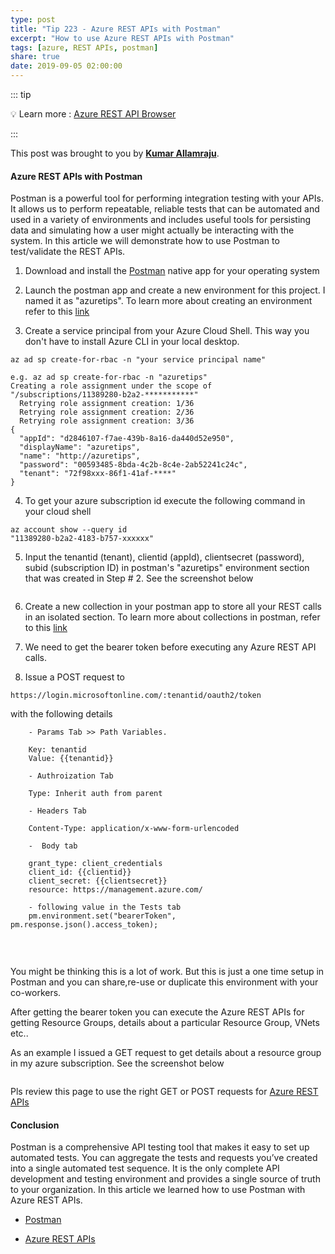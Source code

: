 ```yaml
---
type: post
title: "Tip 223 - Azure REST APIs with Postman"
excerpt: "How to use Azure REST APIs with Postman"
tags: [azure, REST APIs, postman]
share: true
date: 2019-09-05 02:00:00
---
```



::: tip 

:bulb: Learn more : [Azure REST API Browser](https://docs.microsoft.com/en-us/rest/api/?view=Azure)

:::

This post was brought to you by **[Kumar Allamraju](https://twitter.com/kumarallamraju)**.

#### Azure REST APIs with Postman
 
Postman is a powerful tool for performing integration testing with your APIs. It allows us to perform repeatable, reliable tests that can be automated and used in a variety of environments and includes useful tools for persisting data and simulating how a user might actually be interacting with the system. In this article we will demonstrate how to use Postman to test/validate the REST APIs.


1. Download and install the [Postman](https://www.getpostman.com/downloads/) native app for your operating system

2. Launch the postman app and create a new environment for this project. I named it as "azuretips". To learn more about creating an environment refer to this [link](https://learning.getpostman.com/docs/postman/environments_and_globals/manage_environments/)

3. Create a service principal from your Azure Cloud Shell.  This way you don't have to install Azure CLI in your local desktop.

```
az ad sp create-for-rbac -n "your service principal name"

e.g. az ad sp create-for-rbac -n "azuretips"
Creating a role assignment under the scope of "/subscriptions/11389280-b2a2-***********"
  Retrying role assignment creation: 1/36
  Retrying role assignment creation: 2/36
  Retrying role assignment creation: 3/36
{
  "appId": "d2846107-f7ae-439b-8a16-da440d52e950",
  "displayName": "azuretips",
  "name": "http://azuretips",
  "password": "00593485-8bda-4c2b-8c4e-2ab52241c24c",
  "tenant": "72f98xxx-86f1-41af-****"
}

```

4. To get your azure subscription id execute the following command in your cloud shell

```
az account show --query id
"11389280-b2a2-4183-b757-xxxxxx"

```

5. Input the tenantid (tenant), clientid (appId), clientsecret (password), subid (subscription ID) in postman's "azuretips" environment section that was created in Step # 2. See the screenshot below

<img :src="$withBase('/files/azurepostman-file1.jpg')">

6. Create a new collection in your postman app to store all your REST calls in an isolated section. To learn more about collections in postman, refer to this [link](https://learning.getpostman.com/docs/postman/launching_postman/creating_the_first_collection/)

7. We need to get the bearer token before executing any Azure REST API calls. 

8. Issue a POST request to 

```
https://login.microsoftonline.com/:tenantid/oauth2/token 

``` 

with the following details

```
	- Params Tab >> Path Variables.

	Key: tenantid
	Value: {{tenantid}}
	
	- Authroization Tab

	Type: Inherit auth from parent
	
	- Headers Tab

	Content-Type: application/x-www-form-urlencoded
	
	-  Body tab

	grant_type: client_credentials
	client_id: {{clientid}}
	client_secret: {{clientsecret}}
	resource: https://management.azure.com/
	
	- following value in the Tests tab
	pm.environment.set("bearerToken", pm.response.json().access_token);
	
```

<img :src="$withBase('/files/azurepostman-file2.jpg')">

<img :src="$withBase('/files/azurepostman-file3.jpg')">

You might be thinking this is a lot of work. But this is just a one time setup in Postman and you can share,re-use or duplicate this environment with your co-workers.


After getting the bearer token you can execute the Azure REST APIs for getting Resource Groups, details about a particular Resource Group, VNets etc..

As an example I issued a GET request to get details about a resource group in my azure subscription. See the screenshot below

<img :src="$withBase('/files/azurepostman-file4.jpg')">

Pls review this page to use the right GET or POST requests for [Azure REST APIs](https://docs.microsoft.com/en-us/rest/api/?view=Azure)


#### Conclusion

Postman is a comprehensive API testing tool that makes it easy to set up automated tests. You can aggregate the tests and requests you’ve created into a single automated test sequence. It is the only complete API development and testing environment and provides a single source of truth to your organization. In this article we learned how to use Postman with Azure REST APIs.


* [Postman](https://www.getpostman.com/automated-testing?_ga=2.53476456.151619731.1566574042-329050526.1563821057)

* [Azure REST APIs](https://docs.microsoft.com/en-us/rest/api/?view=Azure)






